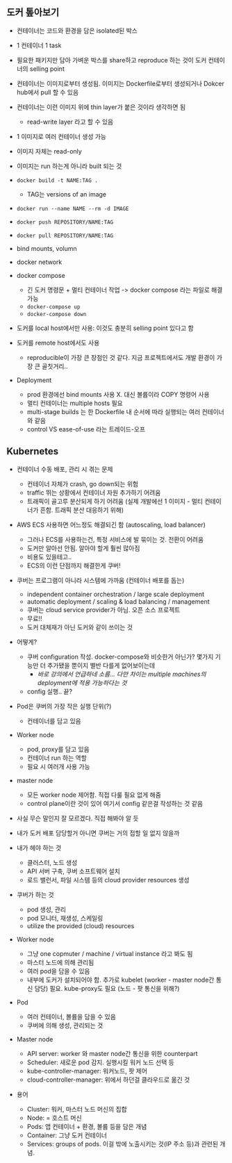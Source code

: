 

## 도커 톺아보기

- 컨테이너는 코드와 환경을 담은 isolated된 박스
- 1 컨테이너 1 task
- 필요한 패키지만 담아 가벼운 박스를 share하고 reproduce 하는 것이 도커 컨테이너의 selling point
- 컨테이너는 이미지로부터 생성됨. 이미지는 Dockerfile로부터 생성되거나 Dokcer hub에서 pull 할 수 있음
- 컨테이너는 이런 이미지 위에 thin layer가 붙은 것이라 생각하면 됨
    - read-write layer 라고 할 수 있음
- 1 이미지로 여러 컨테이너 생성 가능
- 이미지 자체는 read-only
- 이미지는 run 하는게 아니라 built 되는 것

- `docker build -t NAME:TAG .`
    - TAG는 versions of an image
- `docker run --name NAME --rm -d IMAGE`
- `docker push REPOSITORY/NAME:TAG`
- `docker pull REPOSITORY/NAME:TAG`

- bind mounts, volumn
- docker network

- docker compose
    - 긴 도커 명령문 + 멀티 컨테이너 작업 -> docker compose 라는 파일로 해결 가능
    - `docker-compose up`
    - `docker-compose down`

- 도커를 local host에서만 사용: 이것도 충분히 selling point 있다고 함
- 도커를 remote host에서도 사용
    - reproducible이 가장 큰 장점인 것 같다. 지금 프로젝트에서도 개발 환경이 가장 큰 골칫거리..

- Deployment
    - prod 환경에선 bind mounts 사용 X. 대신 볼륨이라 COPY 명령어 사용
    - 멀티 컨테이너는 multiple hosts 필요
    - multi-stage builds 는 한 Dockerfile 내 순서에 따라 실행되는 여러 컨테이너와 같음
    - control VS ease-of-use 라는 트레이드-오프



## Kubernetes

- 컨테이너 수동 배포, 관리 시 겪는 문제
    - 컨테이너 자체가 crash, go down되는 위험
    - traffic 뛰는 상황에서 컨테이너 자원 추가하기 어려움
    - 트래픽이 골고루 분산되게 하기 어려움 (실제 개발에선 1 이미지 - 멀티 컨테이너가 흔함. 트래픽 분산 대응하기 위해)
- AWS ECS 사용하면 어느정도 해결되긴 함 (autoscaling, load balancer)
    - 그러나 ECS를 사용하는건, 특정 서비스에 발 묶이는 것. 전환이 어려움
    - 도커만 알아선 안됨. 알아야 할게 훨씬 많아짐
    - 비용도 있을테고..
    - ECS의 이런 단점까지 해결한게 쿠버!


- 쿠버는 프로그램이 아니라 시스템에 가까움 (컨테이너 배포를 돕는)
    - independent container orchestration / large scale deployment
    - automatic deployment / scaling & load balancing / management
    - 쿠버는 cloud service provider가 아님. 오픈 소스 프로젝트
    - 무료!!
    - 도커 대체재가 아닌 도커와 같이 쓰이는 것
- 어떻게?
    - 쿠버 configuration 작성. docker-compose와 비슷한거 아닌가? 몇가지 기능만 더 추가됐을 뿐이지 별반 다를게 없어보이는데
        - *바로 강의에서 언급하네 소름... 다만 차이는 multiple machines의 deployment에 적용 가능하다는 것*
    - config 실행.. 끝?

- Pod은 쿠버의 가장 작은 실행 단위(?)
    - 컨테이너를 담고 있음
- Worker node
    - pod, proxy를 담고 있음
    - 컨테이너 run 하는 역할
    - 필요 시 여러개 사용 가능
- master node
    - 모든 worker node 제어함. 직접 다룰 필요 없게 해줌
    - control plane이란 것이 있어 여기서 config 같은걸 작성하는 것 같음
- 사실 무슨 말인지 잘 모르겠다. 직접 해봐야 알 듯
- 내가 도커 배포 담당할거 아니면 쿠버는 거의 접할 일 없지 않을까

- 내가 헤야 하는 것
    - 클러스터, 노드 생성
    - API 서버 구축, 쿠버 소프트웨어 설치
    - 로드 밸런서, 파일 시스템 등의 cloud provider resources 생성
- 쿠버가 하는 것
    - pod 생성, 관리
    - pod 모니터, 재생성, 스케일링
    - utilize the provided (cloud) resources

- Worker node
    - 그냥 one copmuter / machine / virtual instance 라고 봐도 됨
    - 마스터 노드에 의해 관리됨
    - 여러 pod을 담을 수 있음
    - 내부에 도커가 설치되어야 함. 추가로 kubelet (worker - master node간 통신 담당) 필요. kube-proxy도 필요 (노드 - 팟 통신을 위해?)
- Pod
    - 여러 컨테이너, 볼륨을 담을 수 있음
    - 쿠버에 의해 생성, 관리되는 것
- Master node
    - API server: worker 와 master node간 통신을 위한 counterpart
    - Scheduler: 새로운 pod 감지. 실행시킬 워커 노드 선택 등
    - kube-controller-manager: 워커노드, 팟 제어
    - cloud-controller-manager: 위에서 하던걸 클라우드로 옮긴 것

- 용어
    - Cluster: 워커, 마스터 노드 머신의 집합
    - Node: = 호스트 머신
    - Pods: 앱 컨테이너 + 환경, 볼륨 등을 담은 개념
    - Container: 그냥 도커 컨테이너
    - Services: groups of pods. 이걸 밖에 노출시키는 것(IP 주소 등)과 관련된 개념.






